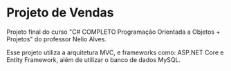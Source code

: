 # Projeto de Vendas

Projeto final do curso "C# COMPLETO Programação Orientada a Objetos + Projetos" do professor Nelio Alves.

Esse projeto utiliza a arquitetura MVC, e frameworks como: ASP.NET Core e Entity Framework, além de utilizar o banco de dados MySQL.
